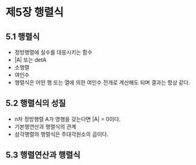 # 제5장 행렬식

## 5.1 행렬식
* 정방행렬에 실수를 대응시키는 함수
* |A| 또는 detA
* 소행렬
* 여인수
* 행렬식은 어떤 행 또는 열에 의한 여인수 전개로 계산해도 되며 결과는 항상 같다.

## 5.2 행렬식의 성질
* n차 정방행렬 A가 영행을 갖는다면 |A| = 0이다.
* 기본행연산과 행렬식의 관계
* 삼각행렬의 행렬식은 주대각원소의 곱이다.

## 5.3 행렬연산과 행렬식


